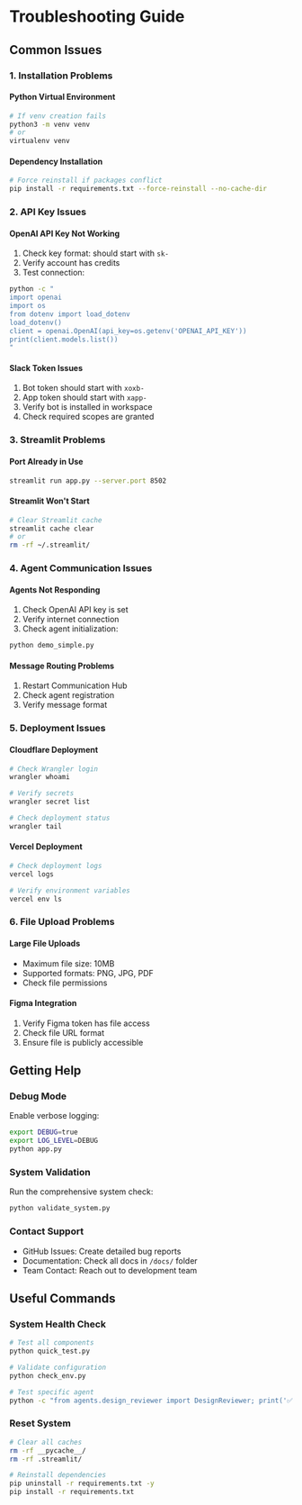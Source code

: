 # Troubleshooting Guide

## Common Issues

### 1. Installation Problems

#### Python Virtual Environment
```bash
# If venv creation fails
python3 -m venv venv
# or
virtualenv venv
```

#### Dependency Installation
```bash
# Force reinstall if packages conflict
pip install -r requirements.txt --force-reinstall --no-cache-dir
```

### 2. API Key Issues

#### OpenAI API Key Not Working
1. Check key format: should start with `sk-`
2. Verify account has credits
3. Test connection:
```bash
python -c "
import openai
import os
from dotenv import load_dotenv
load_dotenv()
client = openai.OpenAI(api_key=os.getenv('OPENAI_API_KEY'))
print(client.models.list())
"
```

#### Slack Token Issues
1. Bot token should start with `xoxb-`
2. App token should start with `xapp-`
3. Verify bot is installed in workspace
4. Check required scopes are granted

### 3. Streamlit Problems

#### Port Already in Use
```bash
streamlit run app.py --server.port 8502
```

#### Streamlit Won't Start
```bash
# Clear Streamlit cache
streamlit cache clear
# or
rm -rf ~/.streamlit/
```

### 4. Agent Communication Issues

#### Agents Not Responding
1. Check OpenAI API key is set
2. Verify internet connection
3. Check agent initialization:
```bash
python demo_simple.py
```

#### Message Routing Problems
1. Restart Communication Hub
2. Check agent registration
3. Verify message format

### 5. Deployment Issues

#### Cloudflare Deployment
```bash
# Check Wrangler login
wrangler whoami

# Verify secrets
wrangler secret list

# Check deployment status
wrangler tail
```

#### Vercel Deployment
```bash
# Check deployment logs
vercel logs

# Verify environment variables
vercel env ls
```

### 6. File Upload Problems

#### Large File Uploads
- Maximum file size: 10MB
- Supported formats: PNG, JPG, PDF
- Check file permissions

#### Figma Integration
1. Verify Figma token has file access
2. Check file URL format
3. Ensure file is publicly accessible

## Getting Help

### Debug Mode
Enable verbose logging:
```bash
export DEBUG=true
export LOG_LEVEL=DEBUG
python app.py
```

### System Validation
Run the comprehensive system check:
```bash
python validate_system.py
```

### Contact Support
- GitHub Issues: Create detailed bug reports
- Documentation: Check all docs in `/docs/` folder
- Team Contact: Reach out to development team

## Useful Commands

### System Health Check
```bash
# Test all components
python quick_test.py

# Validate configuration
python check_env.py

# Test specific agent
python -c "from agents.design_reviewer import DesignReviewer; print('✅ Design Reviewer OK')"
```

### Reset System
```bash
# Clear all caches
rm -rf __pycache__/
rm -rf .streamlit/

# Reinstall dependencies
pip uninstall -r requirements.txt -y
pip install -r requirements.txt
```
